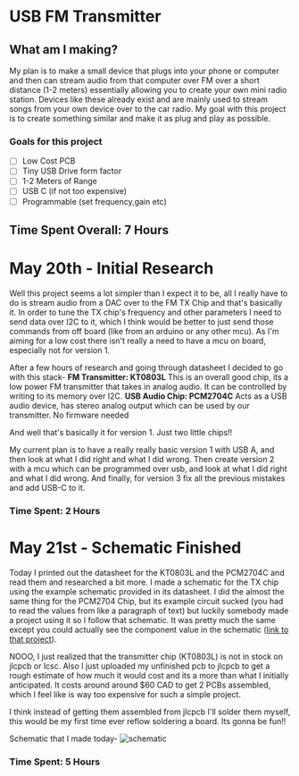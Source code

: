 # USB FM Transmitter

## What am I making?
My plan is to make a small device that plugs into your phone or computer and then can stream audio from that computer over FM over a short distance (1-2 meters) essentially allowing you to create your own mini radio station. Devices like these already exist and are mainly used to stream songs from your own device over to the car radio. My goal with this project is to create something similar and make it as plug and play as possible.
### Goals for this project
- [ ] Low Cost PCB
- [ ] Tiny USB Drive form factor
- [ ] 1-2 Meters of Range
- [ ] USB C (if not too expensive)
- [ ] Programmable (set frequency,gain etc)

## Time Spent Overall: 7 Hours



# May 20th - Initial Research

Well this project seems a lot simpler than I expect it to be, all I really have to do is stream audio from a DAC over to the FM TX Chip and that's basically it. In order to tune the TX chip's frequency and other parameters I need to send data over I2C to it, which I think would be better to just send those commands from off board (like from an arduino or any other mcu). As I'm aiming for a low cost there isn't really a need to have a mcu on board, especially not for version 1.

After a few hours of research and going through datasheet I decided to go with this stack-
**FM Transmitter: KT0803L**
This is an overall good chip, its a low power FM transmitter that takes in analog audio. It can be controlled by writing to its memory over I2C.
**USB Audio Chip: PCM2704C**
Acts as a USB audio device, has stereo analog output which can be used by our transmitter. No firmware needed

And well that's basically it for version 1. Just two little chips!!

My current plan is to have a really really basic version 1 with USB A, and then look at what I did right and what I did wrong. Then create version 2 with a mcu which can be programmed over usb, and look at what I did right and what I did wrong. And finally, for version 3  fix all the previous mistakes and add USB-C to it.

### Time Spent: 2 Hours

# May 21st - Schematic Finished

Today I printed out the datasheet for the KT0803L and the PCM2704C and read them and researched a bit more. I made a schematic for the TX chip using the example schematic provided in its datasheet. I did the almost the same thing for the PCM2704 Chip, but its example circuit sucked (you had to read the values from like a paragraph of text) but luckily somebody made a project using it so I follow that schematic. It was pretty much the same except you could actually see the component value in the schematic ([link to that project](https://electronics-diy.com/electronic_schematic.php?id=841)).

NOOO, I just realized that the transmitter chip (KT0803L) is not in stock on jlcpcb or lcsc. Also I just uploaded my unfinished pcb to jlcpcb to get a rough estimate of how much it would cost and its a more than what I initially anticipated. It costs around around $60 CAD to get 2 PCBs assembled, which I feel like is way too expensive for such a simple project.

I think instead of getting them assembled from jlcpcb I'll solder them myself, this would be my first time ever reflow soldering a board. Its gonna be fun!!

Schematic that I made today-
![schematic](https://hc-cdn.hel1.your-objectstorage.com/s/v3/af83e85940ecb59261206cbf19384f9d2510fa67_image.png)


### Time Spent: 5 Hours
